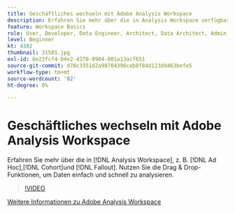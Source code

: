 ```yaml
---
title: Geschäftliches wechseln mit Adobe Analysis Workspace
description: Erfahren Sie mehr über die in Analysis Workspace verfügbaren Analysetypen, z. B. Ad Hoc, Kohorte und Fallout. Nutzen Sie die Drag & Drop-Funktionen, um Daten einfach und schnell zu analysieren.
feature: Workspace Basics
role: User, Developer, Data Engineer, Architect, Data Architect, Admin, Leader
level: Beginner
kt: 4382
thumbnail: 31501.jpg
exl-id: 6e23fcf4-b4e2-4370-8904-801a13acf651
source-git-commit: d78c3351d2a98704396ceb8f84d123dd463befe5
workflow-type: tm+mt
source-wordcount: '82'
ht-degree: 0%

---
```


# Geschäftliches wechseln mit Adobe Analysis Workspace

Erfahren Sie mehr über die in [!DNL Analysis Workspace], z. B. [!DNL Ad Hoc],[!DNL Cohort]und [!DNL Fallout]. Nutzen Sie die Drag &amp; Drop-Funktionen, um Daten einfach und schnell zu analysieren.

>[!VIDEO](https://video.tv.adobe.com/v/31501/?quality=12)

[Weitere Informationen zu Adobe Analysis Workspace](https://business.adobe.com/products/analytics/ad-hoc-analysis.html?sdid=T32PLYTV&amp;mv=search)
